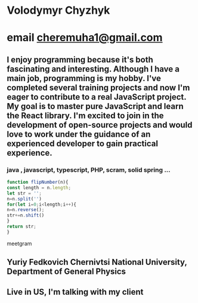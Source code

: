 # Volodymyr Chyzhyk
#  email cheremuha1@gmail.com 
## I enjoy programming because it's both fascinating and interesting. Although I have a main job, programming is my hobby. I've completed several training projects and now I'm eager to contribute to a real JavaScript project. My goal is to master pure JavaScript and learn the React library. I'm excited to join in the development of open-source projects and would love to work under the guidance of an experienced developer to gain practical experience.
### java , javascript, typescript, PHP, scram, solid spring ...
 ```javascript
 function flipNumber(n){
const length = n.length;
let str = '';
n=n.split('')
for(let i=0;i<length;i++){
n=n.reverse();
str+=n.shift()
}
return str;
}

```

meetgram

## Yuriy Fedkovich Chernivtsi National University, Department of General Physics

## Live in US, I'm talking with my client 

